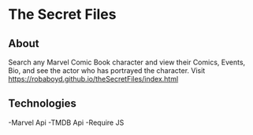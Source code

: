# The Secret Files

## About 
  Search any Marvel Comic Book character and view their Comics, Events, Bio, and see the actor who has portrayed the character.
  Visit https://robaboyd.github.io/theSecretFiles/index.html 
  
## Technologies
  -Marvel Api
  -TMDB Api
  -Require JS

